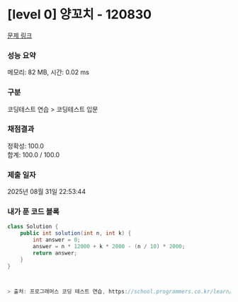 # [level 0] 양꼬치 - 120830 

[문제 링크](https://school.programmers.co.kr/learn/courses/30/lessons/120830) 

### 성능 요약

메모리: 82 MB, 시간: 0.02 ms

### 구분

코딩테스트 연습 > 코딩테스트 입문

### 채점결과

정확성: 100.0<br/>합계: 100.0 / 100.0

### 제출 일자

2025년 08월 31일 22:53:44

### 내가 푼 코드 블록

``` java
class Solution {
    public int solution(int n, int k) {
        int answer = 0;
        answer = n * 12000 + k * 2000 - (n / 10) * 2000;
        return answer;
    }
}



> 출처: 프로그래머스 코딩 테스트 연습, https://school.programmers.co.kr/learn/challenges
